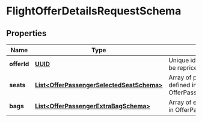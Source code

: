 # FlightOfferDetailsRequestSchema

## Properties
Name | Type | Description | Notes
------------ | ------------- | ------------- | -------------
**offerId** | [**UUID**](UUID.md) | Unique identifier of the flight offer to be repriced. |  [optional]
**seats** | [**List&lt;OfferPassengerSelectedSeatSchema&gt;**](OfferPassengerSelectedSeatSchema.md) | Array of passenger seats, each defined in OfferPassengerSelectedSeatSchema. |  [optional]
**bags** | [**List&lt;OfferPassengerExtraBagSchema&gt;**](OfferPassengerExtraBagSchema.md) | Array of extra baggage, each defined in OfferPassengerExtraBagSchema. |  [optional]
